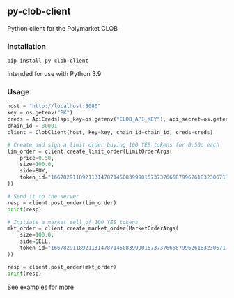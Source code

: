## py-clob-client

Python client for the Polymarket CLOB

### Installation

`pip install py-clob-client`

Intended for use with Python 3.9

### Usage

```py
host = "http://localhost:8080"
key = os.getenv("PK")
creds = ApiCreds(api_key=os.getenv("CLOB_API_KEY"), api_secret=os.getenv("CLOB_SECRET"), api_passphrase=os.getenv("CLOB_PASS_PHRASE"))
chain_id = 80001
client = ClobClient(host, key=key, chain_id=chain_id, creds=creds)

# Create and sign a limit order buying 100 YES tokens for 0.50c each
lim_order = client.create_limit_order(LimitOrderArgs(
    price=0.50,
    size=100.0,
    side=BUY,
    token_id="16678291189211314787145083999015737376658799626183230671758641503291735614088"
))

# Send it to the server
resp = client.post_order(lim_order)
print(resp)

# Initiate a market sell of 100 YES tokens
mkt_order = client.create_market_order(MarketOrderArgs(
    size=100.0,
    side=SELL,
    token_id="16678291189211314787145083999015737376658799626183230671758641503291735614088"
))

resp = client.post_order(mkt_order)
print(resp)
```

See [examples](examples/) for more
